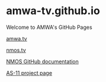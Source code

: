 # amwa-tv.github.io

Welcome to AMWA's GitHub Pages

[amwa.tv](https://amwa.tv)

[nmos.tv](https://nmos.tv)

[NMOS GitHub documentation](https://amwa-tv.github.io/nmos)

[AS-11 project page](https://amwa.tv/projects/AS-11.shtml)
